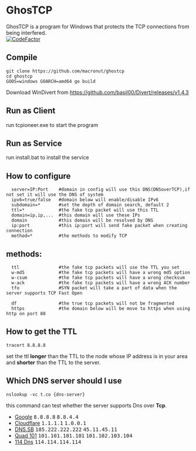 # GhosTCP
GhosTCP is a program for Windows that protects the TCP connections from being interfered.  
[![CodeFactor](https://www.codefactor.io/repository/github/hehua04/tcpioneer/badge)](https://www.codefactor.io/repository/github/hehua04/tcpioneer)
## Compile
```
git clone https://github.com/macronut/ghostcp
cd ghostcp
GOOS=windows GOARCH=amd64 go build
```
Download WinDivert from https://github.com/basil00/Divert/releases/v1.4.3

## Run as Client
run tcpioneer.exe to start the program
## Run as Service
run install.bat to install the service

## How to configure
```
  server=IP:Port    #domain in config will use this DNS(DNSoverTCP),if not set it will use the DNS of system
  ipv6=true/false   #domain below will enable/disable IPv6
  subdomain=*       #set the depth of domain search, default 2
  ttl=*             #the fake tcp packet will use this TTL
  domain=ip,ip,...  #this domain will use these IPs
  domain            #this domain will be resolved by DNS
  ip:port           #this ip:port will send fake packet when creating connection
  method=*          #the methods to modify TCP
  ```
## methods:
```
  ttl               #the fake tcp packets will use the TTL you set
  w-md5             #the fake tcp packets will have a wrong md5 option
  w-csum            #the fake tcp packets will have a wrong checksum
  w-ack             #the fake tcp packets will have a wrong ACK number
  tfo               #SYN packet will take a part of data when the server supports TCP Fast Open
  
  df                #the true tcp packets will not be fragmented
  https             #the domain below will be move to https when using http on port 80
```
## How to get the TTL
```
tracert 8.8.8.8
```
set the ttl **longer** than the TTL to the node whose IP address is in your area and **shorter** than the TTL to the server.

## Which DNS server should I use
```
nslookup -vc t.co {dns-server}
```
this command can test whether the server supports Dns over **Tcp**.

- [Google](https://dns.google) <kbd>8.8.8.8</kbd> <kbd>8.8.4.4</kbd>
- [Cloudflare](https://developers.cloudflare.com/1.1.1.1/) <kbd>1.1.1.1</kbd> <kbd>1.0.0.1</kbd>
- [DNS.SB](https://dns.sb) <kbd>185.222.222.222</kbd> <kbd>45.11.45.11</kbd>
- [Quad 101](https://101.101.101.101) <kbd>101.101.101.101</kbd> <kbd>101.102.103.104</kbd>
- [114 Dns](http://114dns.com)  <kbd>114.114.114.114</kbd>
